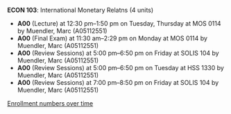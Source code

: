 **ECON 103**: International Monetary Relatns (4 units)

- **A00** (Lecture) at 12:30 pm–1:50 pm on Tuesday, Thursday at MOS 0114 by Muendler, Marc (A05112551)
- **A00** (Final Exam) at 11:30 am–2:29 pm on Monday at MOS 0114 by Muendler, Marc (A05112551)
- **A00** (Review Sessions) at 5:00 pm–6:50 pm on Friday at SOLIS 104 by Muendler, Marc (A05112551)
- **A00** (Review Sessions) at 5:00 pm–6:50 pm on Tuesday at HSS 1330 by Muendler, Marc (A05112551)
- **A00** (Review Sessions) at 7:00 pm–8:50 pm on Friday at SOLIS 104 by Muendler, Marc (A05112551)

[Enrollment numbers over time](./ECON103.tsv)
